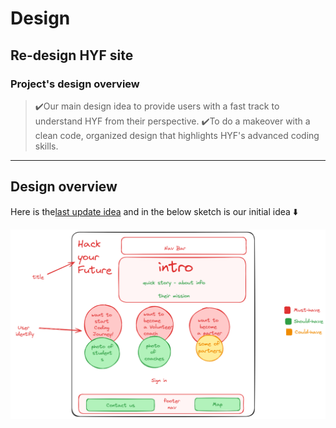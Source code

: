 # Design

## Re-design HYF site

### Project's design overview

> ✔️Our main design idea to provide users with a fast track to understand HYF
> from their perspective. ✔️To do a makeover with a clean code, organized design
> that highlights HYF's advanced coding skills.

---

## Design overview

Here is
the[last update idea](https://excalidraw.com/#room=188ac4553e8768ef6387,DbgpJ2oLdf_UN3PlRxoGqg)
and in the below sketch is our initial idea ⬇️

![design-sketch](Untitled-2024-02-13-2054.png)
